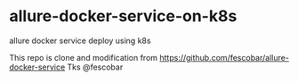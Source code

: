 # allure-docker-service-on-k8s
allure docker service deploy using k8s


This repo is clone and modification from https://github.com/fescobar/allure-docker-service
Tks @fescobar